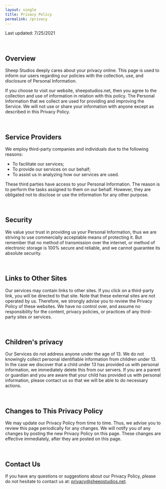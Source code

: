 ```yaml
---
layout: single
title: Privacy Policy
permalink: /privacy
---
```


Last updated: 7/25/2021

<br />

## Overview
Sheep Studios deeply cares about your privacy online. This page is used to inform our users regarding our policies with the collection, use, and disclosure of Personal Information.

If you choose to visit our website, sheepstudios.net, then you agree to the collection and use of information in relation with this policy. The Personal Information that we collect are used for providing and improving the Service. We will not use or share your information with anyone except as described in this Privacy Policy.

<br />

## Service Providers
We employ third-party companies and individuals due to the following reasons:
- To facilitate our services;
- To provide our services on our behalf;
- To assist us in analyzing how our services are used.

These third parties have access to your Personal Information. The reason is to perform the tasks assigned to them on our behalf. However, they are obligated not to disclose or use the information for any other purpose.

<br />

## Security
We value your trust in providing us your Personal Information, thus we are striving to use commercially acceptable means of protecting it. But remember that no method of transmission over the internet, or method of electronic storage is 100% secure and reliable, and we cannot guarantee its absolute security.

<br />

## Links to Other Sites
Our services may contain links to other sites. If you click on a third-party link, you will be directed to that site. Note that these external sites are not operated by us. Therefore, we strongly advise you to review the Privacy Policy of these websites. We have no control over, and assume no responsibility for the content, privacy policies, or practices of any third-party sites or services.

<br />

## Children's privacy
Our Services do not address anyone under the age of 13. We do not knowingly collect personal identifiable information from children under 13. In the case we discover that a child under 13 has provided us with personal information, we immediately delete this from our servers. If you are a parent or guardian and you are aware that your child has provided us with personal information, please contact us so that we will be able to do necessary actions.

<br />

## Changes to This Privacy Policy
We may update our Privacy Policy from time to time. Thus, we advise you to review this page periodically for any changes. We will notify you of any changes by posting the new Privacy Policy on this page. These changes are effective immediately, after they are posted on this page.

<br />

## Contact Us
If you have any questions or suggestions about our Privacy Policy, please do not hesitate to contact us at: privacy@sheepstudios.net.
